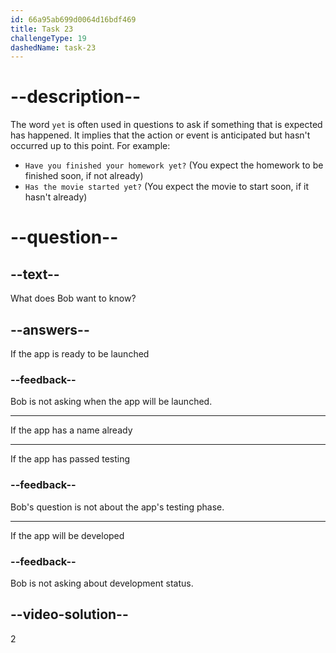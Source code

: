 ```yaml
---
id: 66a95ab699d0064d16bdf469
title: Task 23
challengeType: 19
dashedName: task-23
---
```


<!--
AUDIO REFERENCE:
Bob: Does your app have a potential name yet?
-->

# --description--

The word `yet` is often used in questions to ask if something that is expected has happened. It implies that the action or event is anticipated but hasn't occurred up to this point. For example:

- `Have you finished your homework yet?` (You expect the homework to be finished soon, if not already)
- `Has the movie started yet?` (You expect the movie to start soon, if it hasn't already)

# --question--

## --text--

What does Bob want to know?

## --answers--

If the app is ready to be launched

### --feedback--

Bob is not asking when the app will be launched. 

---

If the app has a name already

---

If the app has passed testing

### --feedback--

Bob's question is not about the app's testing phase.

---

If the app will be developed

### --feedback--

Bob is not asking about development status.

## --video-solution--

2
